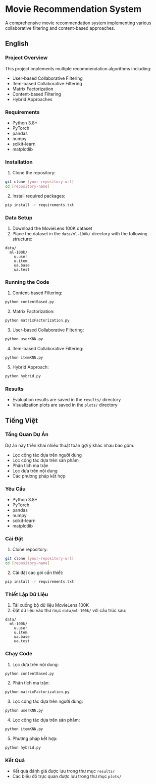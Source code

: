 # Movie Recommendation System

A comprehensive movie recommendation system implementing various collaborative filtering and content-based approaches.

## English

### Project Overview
This project implements multiple recommendation algorithms including:
- User-based Collaborative Filtering
- Item-based Collaborative Filtering
- Matrix Factorization
- Content-based Filtering
- Hybrid Approaches

### Requirements
- Python 3.8+
- PyTorch
- pandas
- numpy
- scikit-learn
- matplotlib

### Installation
1. Clone the repository:
```bash
git clone [your-repository-url]
cd [repository-name]
```

2. Install required packages:
```bash
pip install -r requirements.txt
```

### Data Setup
1. Download the MovieLens 100K dataset
2. Place the dataset in the `data/ml-100k/` directory with the following structure:
```
data/
  ml-100k/
    u.user
    u.item
    ua.base
    ua.test
```

### Running the Code
1. Content-based Filtering:
```bash
python contentBased.py
```

2. Matrix Factorization:
```bash
python matrixFactorization.py
```

3. User-based Collaborative Filtering:
```bash
python userKNN.py
```

4. Item-based Collaborative Filtering:
```bash
python itemKNN.py
```

5. Hybrid Approach:
```bash
python hybrid.py
```

### Results
- Evaluation results are saved in the `results/` directory
- Visualization plots are saved in the `plots/` directory

## Tiếng Việt

### Tổng Quan Dự Án
Dự án này triển khai nhiều thuật toán gợi ý khác nhau bao gồm:
- Lọc cộng tác dựa trên người dùng
- Lọc cộng tác dựa trên sản phẩm
- Phân tích ma trận
- Lọc dựa trên nội dung
- Các phương pháp kết hợp

### Yêu Cầu
- Python 3.8+
- PyTorch
- pandas
- numpy
- scikit-learn
- matplotlib

### Cài Đặt
1. Clone repository:
```bash
git clone [your-repository-url]
cd [repository-name]
```

2. Cài đặt các gói cần thiết:
```bash
pip install -r requirements.txt
```

### Thiết Lập Dữ Liệu
1. Tải xuống bộ dữ liệu MovieLens 100K
2. Đặt dữ liệu vào thư mục `data/ml-100k/` với cấu trúc sau:
```
data/
  ml-100k/
    u.user
    u.item
    ua.base
    ua.test
```

### Chạy Code
1. Lọc dựa trên nội dung:
```bash
python contentBased.py
```

2. Phân tích ma trận:
```bash
python matrixFactorization.py
```

3. Lọc cộng tác dựa trên người dùng:
```bash
python userKNN.py
```

4. Lọc cộng tác dựa trên sản phẩm:
```bash
python itemKNN.py
```

5. Phương pháp kết hợp:
```bash
python hybrid.py
```

### Kết Quả
- Kết quả đánh giá được lưu trong thư mục `results/`
- Các biểu đồ trực quan được lưu trong thư mục `plots/`